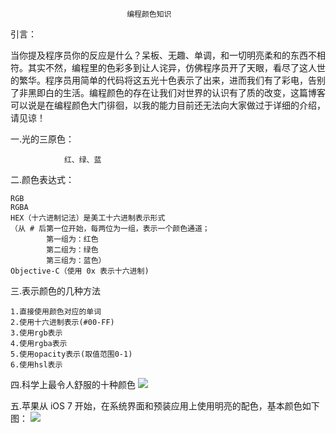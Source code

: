                               编程颜色知识

引言：

当你提及程序员你的反应是什么？呆板、无趣、单调，和一切明亮柔和的东西不相符。其实不然，编程里的色彩多到让人诧异，仿佛程序员开了天眼，看尽了这人世的繁华。程序员用简单的代码将这五光十色表示了出来，进而我们有了彩电，告别了非黑即白的生活。编程颜色的存在让我们对世界的认识有了质的改变，这篇博客可以说是在编程颜色大门徘徊，以我的能力目前还无法向大家做过于详细的介绍，请见谅！


一.光的三原色：

                红、绿、蓝


二.颜色表达式：

    RGB
    RGBA
    HEX（十六进制记法）是美工十六进制表示形式
    （从 # 后第一位开始，每两位为一组，表示一个颜色通道；
            第一组为：红色
            第二组为：绿色
            第三组为：蓝色）
    Objective-C（使用 0x 表示十六进制)

三.表示颜色的几种方法

    1.直接使用颜色对应的单词
    2.使用十六进制表示(#00-FF)
    3.使用rgb表示
    4.使用rgba表示
    5.使用opacity表示(取值范围0-1)
    6.使用hsl表示    

四.科学上最令人舒服的十种颜色
    ![](https://ws1.sinaimg.cn/large/0077gVi6gy1fw956gez0tj30rs0h3mym.jpg)

五.苹果从 iOS 7 开始，在系统界面和预装应用上使用明亮的配色，基本颜色如下图：
    ![](https://ws1.sinaimg.cn/large/0077gVi6gy1fw956gab0dj30rs0hm3zq.jpg)